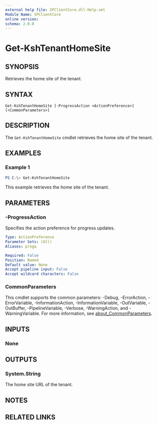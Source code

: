 ```yaml
---
external help file: SPClientCore.dll-Help.xml
Module Name: SPClientCore
online version:
schema: 2.0.0
---
```


# Get-KshTenantHomeSite

## SYNOPSIS
Retrieves the home site of the tenant.

## SYNTAX

```
Get-KshTenantHomeSite [-ProgressAction <ActionPreference>] [<CommonParameters>]
```

## DESCRIPTION
The `Get-KshTenantHomeSite` cmdlet retrieves the home site of the tenant.

## EXAMPLES

### Example 1
```powershell
PS C:\> Get-KshTenantHomeSite
```

This example retrieves the home site of the tenant.

## PARAMETERS

### -ProgressAction
Specifies the action preference for progress updates.

```yaml
Type: ActionPreference
Parameter Sets: (All)
Aliases: proga

Required: False
Position: Named
Default value: None
Accept pipeline input: False
Accept wildcard characters: False
```

### CommonParameters
This cmdlet supports the common parameters: -Debug, -ErrorAction, -ErrorVariable, -InformationAction, -InformationVariable, -OutVariable, -OutBuffer, -PipelineVariable, -Verbose, -WarningAction, and -WarningVariable. For more information, see [about_CommonParameters](http://go.microsoft.com/fwlink/?LinkID=113216).

## INPUTS

### None
## OUTPUTS

### System.String
The home site URL of the tenant.

## NOTES

## RELATED LINKS


